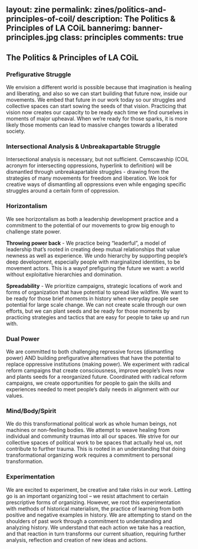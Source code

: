 layout: zine
permalink: zines/politics-and-principles-of-coil/
description: The Politics & Principles of LA COiL
bannerimg: banner-principles.jpg
class: principles
comments: true
---

<h2>The Politics & Principles of LA COiL</h2>

<h3>Prefigurative Struggle</h3>

We envision a different world is possible because that imagination is healing and liberating, and also so we can start building that future now, inside our movements.   We embed that future in our work today so our struggles and collective spaces can start sowing the seeds of that vision.  Practicing that vision now creates our capacity to be ready each time we find ourselves in moments of major upheaval.  When we’re ready for those sparks, it is more likely those moments can lead to massive changes towards a liberated society.  

<h3>Intersectional Analysis &amp; Unbreakapartable Struggle</h3>

Intersectional analysis is necessary, but not sufficient.  Cemscawship (COiL acronym for intersecting oppressions, hyperlink to definition) will be dismantled through unbreakapartable struggles - drawing from the strategies of many movements for freedom and liberation.  We look for creative ways of dismantling all oppressions even while engaging specific struggles around a certain form of oppression. 

<h3>Horizontalism</h3>

We see horizontalism as both a leadership development practice and a commitment to the potential of our movements to grow big enough to challenge state power.  

<strong>Throwing power back</strong> - We practice being “leaderful”, a model of leadership that’s rooted in creating deep mutual relationships that value newness as well as experience.  We undo hierarchy by supporting people’s deep development, especially people with marginalized identities, to be movement actors.  This is a wayof prefiguring the future we want: a world without exploitative hierarchies and domination. 

<strong>Spreadability</strong> - We prioritize campaigns, strategic locations of work and forms of organization that have potential to spread like wildfire.  We want to be ready for those brief moments in history when everyday people see potential for large scale change.  We can not create scale through our own efforts, but we can plant seeds and be ready for those moments by practicing strategies and tactics that are easy for people to take up and run with.  

<h3>Dual Power</h3>

We are committed to both challenging repressive forces (dismantling power) AND building prefigurative alternatives that have the potential to replace oppressive institutions (making power). We experiment with radical reform campaigns that create consciousness, improve people’s lives now and plants seeds for a reorganized future. Coordinated with radical reform campaigns, we create opportunities for people to gain the skills and experiences needed to meet people’s daily needs in alignment with our values.  

<h3>Mind/Body/Spirit</h3>

We do this transformational political work as whole human beings, not machines or non-feeling bodies.  We attempt to weave healing from individual and community traumas into all our spaces. We strive for our collective spaces of political work to be spaces that actually heal us, not contribute to further trauma. This is rooted in an understanding that doing transformational organizing work requires a commitment to personal transformation.  

<h3>Experimentation</h3>

We are excited to experiment, be creative and take risks in our work. Letting go is an important organizing tool – we resist attachment to certain prescriptive forms of organizing. However, we root this experimentation with methods of historical materialism, the practice of learning from both positive and negative examples in history.  We are attempting to stand on the shoulders of past work through a commitment to understanding and analyzing history.  We understand that each action we take has a reaction, and that reaction in turn transforms our current situation, requiring further analysis, reflection and creation of new ideas and actions.